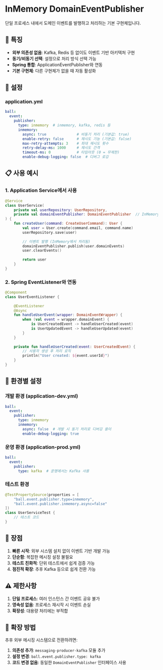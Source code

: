 # InMemory DomainEventPublisher

단일 프로세스 내에서 도메인 이벤트를 발행하고 처리하는 기본 구현체입니다.

## 🎯 특징

- **외부 의존성 없음**: Kafka, Redis 등 없이도 이벤트 기반 아키텍처 구현
- **동기/비동기 선택**: 설정으로 처리 방식 선택 가능
- **Spring 통합**: ApplicationEventPublisher와 연동
- **기본 구현체**: 다른 구현체가 없을 때 자동 활성화

## 🔧 설정

### application.yml
```yaml
ball:
  event:
    publisher:
      type: inmemory  # inmemory, kafka, redis 등
      inmemory:
        async: true              # 비동기 처리 (기본값: true)
        enable-retry: false      # 재시도 기능 (기본값: false)  
        max-retry-attempts: 3    # 최대 재시도 횟수
        retry-delay-ms: 1000     # 재시도 간격
        timeout-ms: 0            # 타임아웃 (0 = 무제한)
        enable-debug-logging: false  # 디버그 로깅
```

## 📋 사용 예시

### 1. Application Service에서 사용
```kotlin
@Service
class UserService(
    private val userRepository: UserRepository,
    private val domainEventPublisher: DomainEventPublisher  // InMemoryEventPublisher 주입됨
) {
    fun createUser(command: CreateUserCommand): User {
        val user = User.create(command.email, command.name)
        userRepository.save(user)
        
        // 이벤트 발행 (InMemory에서 처리됨)
        domainEventPublisher.publish(user.domainEvents)
        user.clearEvents()
        
        return user
    }
}
```

### 2. Spring EventListener와 연동
```kotlin
@Component
class UserEventListener {
    
    @EventListener
    @Async
    fun handleUserEvent(wrapper: DomainEventWrapper) {
        when (val event = wrapper.domainEvent) {
            is UserCreatedEvent -> handleUserCreated(event)
            is UserUpdatedEvent -> handleUserUpdated(event)
        }
    }
    
    private fun handleUserCreated(event: UserCreatedEvent) {
        // 사용자 생성 후 처리 로직
        println("User created: ${event.userId}")
    }
}
```

## 🔄 환경별 설정

### 개발 환경 (application-dev.yml)
```yaml
ball:
  event:
    publisher:
      type: inmemory
      inmemory:
        async: false  # 개발 시 동기 처리로 디버깅 용이
        enable-debug-logging: true
```

### 운영 환경 (application-prod.yml)
```yaml
ball:
  event:
    publisher:
      type: kafka  # 운영에서는 Kafka 사용
```

### 테스트 환경
```kotlin
@TestPropertySource(properties = [
    "ball.event.publisher.type=inmemory",
    "ball.event.publisher.inmemory.async=false"
])
class UserServiceTest {
    // 테스트 코드
}
```

## 🚀 장점

1. **빠른 시작**: 외부 시스템 설치 없이 이벤트 기반 개발 가능
2. **단순함**: 복잡한 메시징 설정 불필요
3. **테스트 친화적**: 단위 테스트에서 쉽게 검증 가능
4. **점진적 확장**: 추후 Kafka 등으로 쉽게 전환 가능

## ⚠️ 제한사항

1. **단일 프로세스**: 여러 인스턴스 간 이벤트 공유 불가
2. **영속성 없음**: 프로세스 재시작 시 이벤트 손실
3. **확장성**: 대용량 처리에는 부적합

## 🔧 확장 방법

추후 외부 메시징 시스템으로 전환하려면:

1. **의존성 추가**: `messaging-producer-kafka` 모듈 추가
2. **설정 변경**: `ball.event.publisher.type: kafka`
3. **코드 변경 없음**: 동일한 `DomainEventPublisher` 인터페이스 사용
